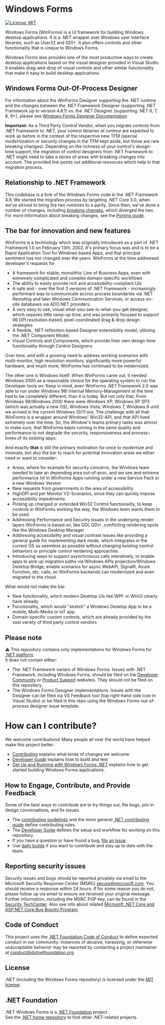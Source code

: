# Windows Forms

[![License: MIT](https://img.shields.io/badge/License-MIT-green.svg)](https://github.com/dotnet/winforms/blob/main/LICENSE.TXT)

Windows Forms (WinForms) is a UI framework for building Windows desktop applications. It is a .NET wrapper over Windows user interface libraries, such as User32 and GDI+. It also offers controls and other functionality that is unique to Windows Forms.

Windows Forms also provides one of the most productive ways to create desktop applications based on the visual designer provided in Visual Studio. It enables drag-and-drop of visual controls and other similar functionality that make it easy to build desktop applications.

## Windows Forms Out-Of-Process Designer

For information about the WinForms Designer supporting the .NET runtime and the changes between the .NET Framework Designer (supporting .NET Framework up to version 4.8.1) vs. the .NET Designer (supporting .NET 6, 7, 8, 9+), please see [Windows Forms Designer Documentation](https://learn.microsoft.com/dotnet/desktop/winforms/controls-design/designer-differences-framework?view=netdesktop-8.0).

**Important:** As a Third Party Control Vendor, when you migrate controls from .NET Framework to .NET, your control libraries _at runtime_ are expected to work as before in the context of the respective new TFM (special modernization or security changes in the TFM kept aside, but those are rare breaking changes). Depending on the richness of your control's design-time support, the migration of control designers from .NET Framework to .NET might need to take a series of areas with breaking changes into account. The provided link points out additional resources which help in that migration process.

## Relationship to .NET Framework

This codebase is a fork of the Windows Forms code in the .NET Framework 4.8. 
We started the migration process by targeting .NET Core 3.0, when we've strived to bring the two runtimes to a parity. Since then, we've done a number of changes, including [breaking changes](https://docs.microsoft.com/dotnet/core/compatibility/winforms), which diverged the two. For more information about breaking changes, see the [Porting guide][porting-guidelines].

## The bar for innovation and new features

WinForms is a technology which was originally introduced as a part of .NET Framework 1.0 on February 13th, 2002. It's primary focus was and is to be a Rapid Application Tool for Windows based Apps, and that principal sentiment has not changed over the years. WinForms at the time addressed developer's requests for

* A framework for stable, monolithic Line of Business Apps, even with extremely complicated and complex domain-specific workflows
* The ability to easily provide rich and accessibility-compliant UIs
* A safe and - over the first 3 versions of .NET Framework - increasingly performant way to communicate accros process boundaries via .NET Remoting and later Windows Communication Services, or access on-site databases via ADO.NET providers.
* A very easy to use, visual what-you-see-is-what-you-get designer, which requires little ramp-up time, and was primarily focused to support 96 DPI resolution-based, pixel-coordinated drag & drop design strategies.
* A flexible, .NET reflection-based Designer extensibility model, utilizing the .NET Component Model.
* Visual Controls and Components, which provide their own design-time functionality through Control Designers

Over time, and with a growing need to address working scenarios with multi-monitor, high resolution monitors, significantly more powerful hardware, and much more, WinForms has continued to be modernized.

The other one is Windows itself: When WinForms came out, it needed Windows 2000 as a reasonable choice for the operating system to run the Developer tools on. Keep in mind, even WinForms .NET Framework 2.0 was able to run under Windows 98! Internal Memory-Management at the time had to be completely different, than it is today. But not only that: From Windows 98/Windows 2000 there were Windows XP, Windows XP SP3 (which was actually a new OS), Windows Vista, Windows 7, Windows 8 until we arrived in the current Windows 10/11 era. The challenge with all that: WinForms is a wrapper around Windows' Win32-API, and that API lived extremely over the time. So, the Window's teams primary tasks was almost to make sure, that WinForms kepts running in the same quality and performance to not degrade the security, responsiveness and process-times of its existing apps.

And exactly **that** is still the primary motivation for once to modernize and innovate, but also the bar to reach for potential innovation areas we either need or want to consider:

* Areas, where for example for security concerns, the Windows team needed to take an depending area out-of-proc, and we see and extreme performance hit in WinForms Apps running under a new Service Pack or a new Windows Version
* New requests from governments in the area of accessibility
* HighDPI and per Monitor V2-Scenarios, since they can quickly impose accessibility impediments.
* Picking up changed or extended Win32 Control functionality, to keep controls in WinForms working the way, the Windows team wants them to be used.
* Addressing Performance and Security issues in the underlying render layers WinForms is based on, like GDI, GDI+, conflicting rendering spots like the Windows Desktop Manager
* Addressing accessibility and visual contrast issues like providing a general guide for implementing dark mode, which integrates in the current OS as seemless as possible without changing existing control behaviors or principle control rendering approaches
* Introducing ways to support asynchronous calls interatively, to enable apps to pick up migration paths via Windows APIs projection/Windows Desktop Bridge, enable scenarios for async WebAPI, SignalR, Azure Function, etc. calls, so WinForms backends can modernized and even migrated to the cloud.

What would not make the bar: 
* New functionality, which modern Desktop UIs like WPF or WinUI clearly have already
* Functionality, which would "stretch" a Windows Desktop App to be a mobile, Multi-Media or IoT app.
* Domain-specific custom controls, which are already provided by the vast variety of third party control vendors

## Please note

:warning: This repository contains only implementations for Windows Forms for [.NET platform](https://github.com/dotnet/core).<br />
It does not contain either:
* The .NET Framework variant of Windows Forms. Issues with .NET Framework, including Windows Forms, should be filed on the [Developer Community](https://developercommunity.visualstudio.com/spaces/61/index.html) or [Product Support](https://support.microsoft.com/en-us/contactus?ws=support) websites. They should not be filed on this repository.
* The Windows Forms Designer implementations. Issues with the Designer can be filed via VS Feedback tool (top right-hand side icon in Visual Studio) or be filed in this repo using the Windows Forms out-of-process designer issue template.

# How can I contribute?

We welcome contributions! Many people all over the world have helped make this project better.

* [Contributing][contributing] explains what kinds of changes we welcome
* [Developer Guide][developer-guide] explains how to build and test
* [Get Up and Running with Windows Forms .NET][getting-started] explains how to get started building Windows Forms applications.


## How to Engage, Contribute, and Provide Feedback

Some of the best ways to contribute are to try things out, file bugs, join in design conversations, and fix issues.

* The [contributing guidelines][contributing] and the more general [.NET contributing guide][net-contributing] define contributing rules.
* The [Developer Guide][developer-guide] defines the setup and workflow for working on this repository.
* If you have a question or have found a bug, [file an issue](https://github.com/dotnet/winforms/issues/new?template=bug_report.md).
* Use [daily builds][developer-guide] if you want to contribute and stay up to date with the team.

## Reporting security issues

Security issues and bugs should be reported privately via email to the Microsoft Security Response Center (MSRC) <secure@microsoft.com>. You should receive a response within 24 hours. If for some reason you do not, please follow up via email to ensure we received your original message. Further information, including the MSRC PGP key, can be found in the [Security TechCenter](https://www.microsoft.com/msrc/faqs-report-an-issue). Also see info about related [Microsoft .NET Core and ASP.NET Core Bug Bounty Program](https://www.microsoft.com/msrc/bounty-dot-net-core).

## Code of Conduct

This project uses the [.NET Foundation Code of Conduct](https://dotnetfoundation.org/code-of-conduct) to define expected conduct in our community. Instances of abusive, harassing, or otherwise unacceptable behavior may be reported by contacting a project maintainer at conduct@dotnetfoundation.org.

## License

.NET (including the Windows Forms repository) is licensed under the [MIT license](LICENSE.TXT).

## .NET Foundation

.NET Windows Forms is a [.NET Foundation](https://www.dotnetfoundation.org/projects) project.<br />
See the [.NET home repository](https://github.com/Microsoft/dotnet) to find other .NET-related projects.

[contributing]: CONTRIBUTING.md
[developer-guide]: docs/developer-guide.md
[getting-started]: docs/getting-started.md
[net-contributing]: https://github.com/dotnet/runtime/blob/master/CONTRIBUTING.md
[porting-guidelines]: docs/porting-guidelines.md

